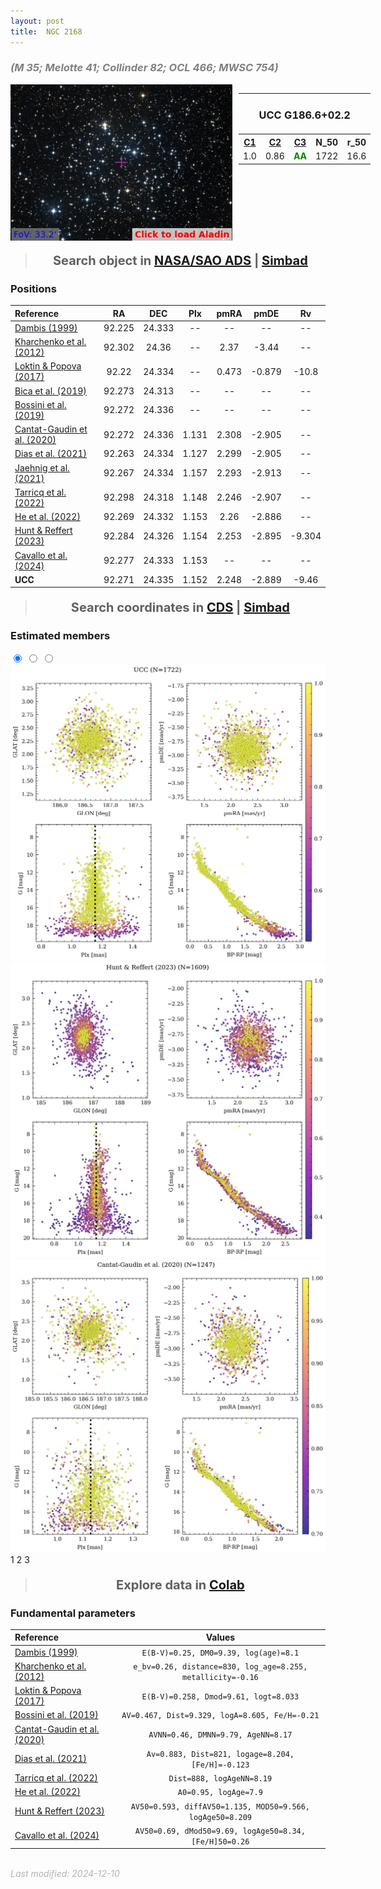 ```yaml
---
layout: post
title:  NGC 2168
---
```

<h3><span style="color: #808080;"><i>(M 35; Melotte 41; Collinder 82; OCL 466; MWSC 754)</i></span></h3><div style="display: flex; justify-content: space-between; width:720px;height:250px">
<div style="text-align: center;">
<!-- WEBP image -->
<img id="myImage" src="https://raw.githubusercontent.com/ucc23/Q3P/main/plots/ngc2168_aladin.webp" alt="Clickable Image" style="width:355px;height:250px; cursor: pointer;">

<!-- Div to contain Aladin Lite viewer -->
<div id="aladin-lite-div" style="width:355px;height:250px;display:none;"></div>

<!-- Aladin Lite script (will be loaded after the image is clicked) -->
<script type="text/javascript">
// Function to load Aladin Lite after image click and hide the image
function loadAladinLiteAndHideImage() {
    // Dynamically load the Aladin Lite script
    let aladinScript = document.createElement('script');
    aladinScript.src = "https://aladin.cds.unistra.fr/AladinLite/api/v3/latest/aladin.js";
    aladinScript.charset = "utf-8";
    aladinScript.onload = function () {
        A.init.then(() => {
            let aladin = A.aladin('#aladin-lite-div', {survey:"P/DSS2/color", fov:0.553, target: "92.271 24.335"});
            // Remove the image
            document.getElementById('myImage').remove();
            // Hide the image
            //document.getElementById('myImage').style.visibility = "hidden";
            // Show the Aladin Lite viewer
            document.getElementById('aladin-lite-div').style.display = 'block';
        });
     };
    document.head.appendChild(aladinScript);
}
// Event listener for image click
document.getElementById('myImage').addEventListener('click', loadAladinLiteAndHideImage);
</script>
</div>
<!-- Left block -->

<table style="text-align: center; width:355px;height:250px;">
  <!-- Row 1 (title) -->
  <tr>
    <td colspan="5"><h3>UCC G186.6+02.2</h3></td>
  </tr>
  <!-- Row 2 -->
  <tr>
    <th><a href="https://ucc.ar/faq#what-are-the-c1-c2-and-c3-parameters" title="Photometric class">C1</a></th>
    <th><a href="https://ucc.ar/faq#what-are-the-c1-c2-and-c3-parameters" title="Density class">C2</a></th>
    <th><a href="https://ucc.ar/faq#what-are-the-c1-c2-and-c3-parameters" title="Combined class">C3</a></th>
    <th><div title="Stars with membership probability >50%">N_50</div></th>
    <th><div title="Radius that contains half the members [arcmin]">r_50</div></th>
  </tr>
  <!-- Row 3 -->
  <tr>
    <td>1.0</td>
    <td>0.86</td>
    <td><span style="color: green; font-weight: bold;">A</span><span style="color: green; font-weight: bold;">A</span></td>
    <td>1722</td>
    <td>16.6</td>
  </tr>
</table>
</div>

> <p style="text-align:center; font-weight: bold; font-size:20px">Search object in <a data-umami-event="nasa_search" href="https://ui.adsabs.harvard.edu/search/q=%20collection%3Aastronomy%20body%3A%22NGC%202168%22&sort=date%20desc%2C%20bibcode%20desc&p_=0" target="_blank">NASA/SAO ADS</a> | <a data-umami-event="simbad_search" href="https://simbad.cds.unistra.fr/simbad/sim-id-refs?Ident=ngc2168" target="_blank">Simbad</a></p>


### Positions

| Reference    | RA    | DEC   | Plx  | pmRA  | pmDE   |  Rv  |
| :---         | :---: | :---: | :---: | :---: | :---: | :---: |
|[Dambis (1999)](https://ui.adsabs.harvard.edu/abs/1999AstL...25....7D) | 92.225 | 24.333 | -- | -- | -- | -- |
|[Kharchenko et al. (2012)](https://ui.adsabs.harvard.edu/abs/2012A%26A...543A.156K) | 92.302 | 24.36 | -- | 2.37 | -3.44 | -- |
|[Loktin & Popova (2017)](https://ui.adsabs.harvard.edu/abs/2017AstBu..72..257L) | 92.22 | 24.334 | -- | 0.473 | -0.879 | -10.8 |
|[Bica et al. (2019)](https://ui.adsabs.harvard.edu/abs/2019AJ....157...12B) | 92.273 | 24.313 | -- | -- | -- | -- |
|[Bossini et al. (2019)](https://ui.adsabs.harvard.edu/abs/2019A%26A...623A.108B) | 92.272 | 24.336 | -- | -- | -- | -- |
|[Cantat-Gaudin et al. (2020)](https://ui.adsabs.harvard.edu/abs/2020A%26A...640A...1C) | 92.272 | 24.336 | 1.131 | 2.308 | -2.905 | -- |
|[Dias et al. (2021)](https://ui.adsabs.harvard.edu/abs/2021MNRAS.504..356D) | 92.263 | 24.334 | 1.127 | 2.299 | -2.905 | -- |
|[Jaehnig et al. (2021)](https://ui.adsabs.harvard.edu/abs/2021ApJ...923..129J) | 92.267 | 24.334 | 1.157 | 2.293 | -2.913 | -- |
|[Tarricq et al. (2022)](https://ui.adsabs.harvard.edu/abs/2022A%26A...659A..59T) | 92.298 | 24.318 | 1.148 | 2.246 | -2.907 | -- |
|[He et al. (2022)](https://ui.adsabs.harvard.edu/abs/2022ApJS..262....7H) | 92.269 | 24.332 | 1.153 | 2.26 | -2.886 | -- |
|[Hunt & Reffert (2023)](https://ui.adsabs.harvard.edu/abs/2023A%26A...673A.114H) | 92.284 | 24.326 | 1.154 | 2.253 | -2.895 | -9.304 |
|[Cavallo et al. (2024)](https://ui.adsabs.harvard.edu/abs/2024AJ....167...12C) | 92.277 | 24.333 | 1.153 | -- | -- | -- |
| **UCC** |92.271 | 24.335 | 1.152 | 2.248 | -2.889 | -9.46 |

> <p style="text-align:center; font-weight: bold; font-size:20px">Search coordinates in <a data-umami-event="cds_coord_search" href="https://cdsportal.u-strasbg.fr/?target=92.271,+24.335" target="_blank">CDS</a> | <a data-umami-event="simbad_coord_search" href="https://simbad.cds.unistra.fr/mobile/object_list.html?coord=92.271%2024.335&output=json&radius=5&userEntry=ngc2168" target="_blank">Simbad</a></p>

### Estimated members

<div class="carousel">
<input type="radio" name="radio-btn" id="slide1" checked>
<input type="radio" name="radio-btn" id="slide2">
<input type="radio" name="radio-btn" id="slide3">
<div class="slides">
<div class="slide">
<a href="https://raw.githubusercontent.com/ucc23/Q3P/main/plots/ngc2168.webp" target="_blank">
<img src="https://raw.githubusercontent.com/ucc23/Q3P/main/plots/ngc2168.webp" alt="NGC 2168 UCC">
</a>
</div>
<div class="slide">
<a href="https://raw.githubusercontent.com/ucc23/Q3P/main/plots/ngc2168_HUNT23.webp" target="_blank">
<img src="https://raw.githubusercontent.com/ucc23/Q3P/main/plots/ngc2168_HUNT23.webp" alt="NGC 2168 HUNT23">
</a>
</div>
<div class="slide">
<a href="https://raw.githubusercontent.com/ucc23/Q3P/main/plots/ngc2168_CANTAT20.webp" target="_blank">
<img src="https://raw.githubusercontent.com/ucc23/Q3P/main/plots/ngc2168_CANTAT20.webp" alt="NGC 2168 CANTAT20">
</a>
</div>
</div>
<div class="indicators">
<label for="slide1">1</label>
<label for="slide2">2</label>
<label for="slide3">3</label>
</div>
</div>


> <p style="text-align:center; font-weight: bold; font-size:20px">Explore data in <a data-umami-event="colab" href="https://colab.research.google.com/github/ucc23/ucc/blob/main/assets/notebook.ipynb" target="_blank">Colab</a></p>


### Fundamental parameters

| Reference |  Values |
| :---         |     :---:      |
| [Dambis (1999)](https://ui.adsabs.harvard.edu/abs/1999AstL...25....7D) | `E(B-V)=0.25, DM0=9.39, log(age)=8.1` |
| [Kharchenko et al. (2012)](https://ui.adsabs.harvard.edu/abs/2012A%26A...543A.156K) | `e_bv=0.26, distance=830, log_age=8.255, metallicity=-0.16` |
| [Loktin & Popova (2017)](https://ui.adsabs.harvard.edu/abs/2017AstBu..72..257L) | `E(B-V)=0.258, Dmod=9.61, logt=8.033` |
| [Bossini et al. (2019)](https://ui.adsabs.harvard.edu/abs/2019A%26A...623A.108B) | `AV=0.467, Dist=9.329, logA=8.605, Fe/H=-0.21` |
| [Cantat-Gaudin et al. (2020)](https://ui.adsabs.harvard.edu/abs/2020A%26A...640A...1C) | `AVNN=0.46, DMNN=9.79, AgeNN=8.17` |
| [Dias et al. (2021)](https://ui.adsabs.harvard.edu/abs/2021MNRAS.504..356D) | `Av=0.883, Dist=821, logage=8.204, [Fe/H]=-0.123` |
| [Tarricq et al. (2022)](https://ui.adsabs.harvard.edu/abs/2022A%26A...659A..59T) | `Dist=888, logAgeNN=8.19` |
| [He et al. (2022)](https://ui.adsabs.harvard.edu/abs/2022ApJS..262....7H) | `A0=0.95, logAge=7.9` |
| [Hunt & Reffert (2023)](https://ui.adsabs.harvard.edu/abs/2023A%26A...673A.114H) | `AV50=0.593, diffAV50=1.135, MOD50=9.566, logAge50=8.209` |
| [Cavallo et al. (2024)](https://ui.adsabs.harvard.edu/abs/2024AJ....167...12C) | `AV50=0.69, dMod50=9.69, logAge50=8.34, [Fe/H]50=0.26` |

<br>
<font color="b3b1b1"><i>Last modified: 2024-12-10</i></font>
